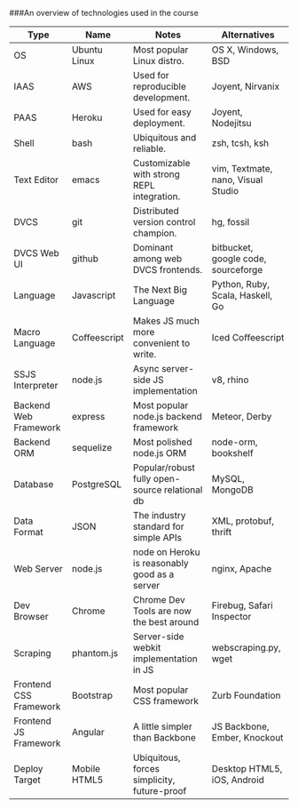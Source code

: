 ###An overview of technologies used in the course

Type | Name | Notes | Alternatives
--- | --- | --- | ---
OS | Ubuntu Linux | Most popular Linux distro. | OS X, Windows, BSD
IAAS | AWS | Used for reproducible development. | Joyent, Nirvanix
PAAS | Heroku | Used for easy deployment. | Joyent, Nodejitsu
Shell | bash | Ubiquitous and reliable. | zsh, tcsh, ksh
Text Editor | emacs | Customizable with strong REPL integration. | vim, Textmate, nano, Visual Studio
DVCS | git | Distributed version control champion. | hg, fossil
DVCS Web UI | github | Dominant among web DVCS frontends. | bitbucket, google code, sourceforge
Language | Javascript | The Next Big Language | Python, Ruby, Scala, Haskell, Go
Macro Language | Coﬀeescript | Makes JS much more convenient to write. | Iced Coﬀeescript
SSJS Interpreter | node.js | Async server-side JS implementation | v8, rhino
Backend Web Framework | express | Most popular node.js backend framework | Meteor, Derby
Backend ORM | sequelize | Most polished node.js ORM | node-orm, bookshelf
Database | PostgreSQL | Popular/robust fully open-source relational db | MySQL, MongoDB
Data Format | JSON | The industry standard for simple APIs | XML, protobuf, thrift
Web Server | node.js | node on Heroku is reasonably good as a server | nginx, Apache
Dev Browser | Chrome | Chrome Dev Tools are now the best around | Firebug, Safari Inspector
Scraping | phantom.js | Server-side webkit implementation in JS | webscraping.py, wget
Frontend CSS Framework | Bootstrap | Most popular CSS framework | Zurb Foundation
Frontend JS Framework | Angular | A little simpler than Backbone | JS Backbone, Ember, Knockout
Deploy Target | Mobile HTML5 | Ubiquitous, forces simplicity, future-proof | Desktop HTML5, iOS, Android

